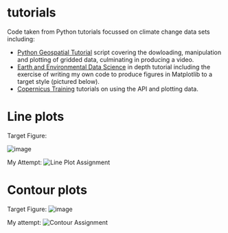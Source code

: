 # tutorials
Code taken from Python tutorials focussed on climate change data sets including:

- [Python Geospatial Tutorial](https://colab.research.google.com/drive/1B7gFBSr0eoZ5IbsA0lY8q3XL8n-3BOn4#scrollTo=sOFhBVx_fQcY) script covering the dowloading, manipulation and plotting of gridded data, culminating in producing a video.
- [Earth and Environmental Data Science](https://earth-env-data-science.github.io/assignments/more_matplotlib.html) in depth tutorial including the exercise of writing my own code to produce figures in Matplotlib to a target style (pictured below).
- [Copernicus Training](https://github.com/ecmwf-projects/copernicus-training) tutorials on using the API and plotting data.


# Line plots

Target Figure:

![image](https://user-images.githubusercontent.com/44374383/183218089-58e62581-8ef0-458c-8dba-b25565fca5df.png)

My Attempt:
![Line Plot Assignment](https://user-images.githubusercontent.com/44374383/183218167-96ba7e88-43f0-4035-a5c2-08a2055b56a1.png)

# Contour plots

Target Figure:
![image](https://user-images.githubusercontent.com/44374383/182443773-0c7b05b0-d361-4b3f-b5e2-c285efe9be1a.png)

My attempt:
![Contour Assignment](https://user-images.githubusercontent.com/44374383/182443702-2d0d1500-8b36-4bd2-ab47-a0773a72e534.png)
